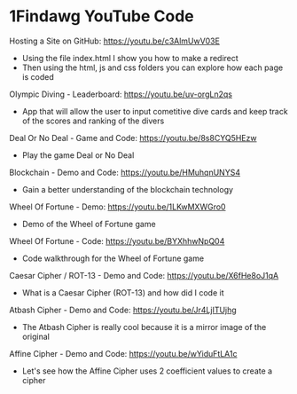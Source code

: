 # 1Findawg YouTube Code
Hosting a Site on GitHub: https://youtu.be/c3AlmUwV03E
  - Using the file index.html I show you how to make a redirect
  - Then using the html, js and css folders you can explore how each page is coded

Olympic Diving - Leaderboard: https://youtu.be/uv-orgLn2qs
  - App that will allow the user to input cometitive dive cards and keep track of the scores and ranking of the divers


Deal Or No Deal - Game and Code: https://youtu.be/8s8CYQ5HEzw
  - Play the game Deal or No Deal

Blockchain - Demo and Code: https://youtu.be/HMuhqnUNYS4
  - Gain a better understanding of the blockchain technology

Wheel Of Fortune - Demo: https://youtu.be/1LKwMXWGro0
  - Demo of the Wheel of Fortune game

Wheel Of Fortune - Code: https://youtu.be/BYXhhwNpQ04
  - Code walkthrough for the Wheel of Fortune game

Caesar Cipher / ROT-13 - Demo and Code: https://youtu.be/X6fHe8oJ1qA
  - What is a Caesar Cipher (ROT-13) and how did I code it

Atbash Cipher - Demo and Code: https://youtu.be/Jr4LjITUjhg
  - The Atbash Cipher is really cool because it is a mirror image of the original 

Affine Cipher - Demo and Code: https://youtu.be/wYiduFtLA1c
  - Let's see how the Affine Cipher uses 2 coefficient values to create a cipher
